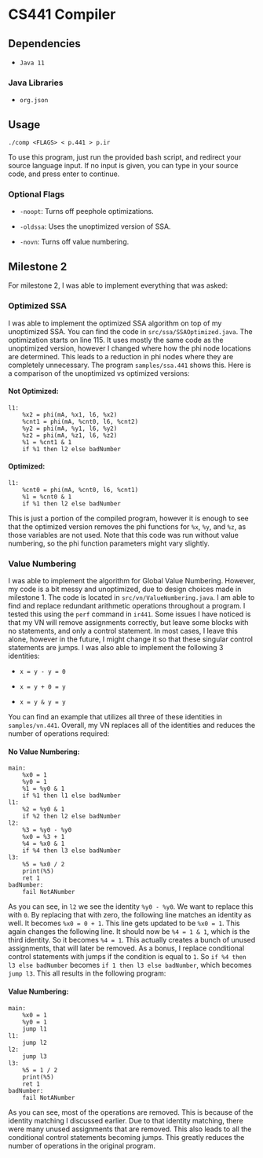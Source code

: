 # CS441 Compiler

## Dependencies

- `Java 11`

### Java Libraries

- `org.json`

## Usage

`./comp <FLAGS> < p.441 > p.ir`

To use this program, just run the provided bash script, and redirect your source language input. If no input is given, you can type in your source code, and press enter to continue.

### Optional Flags

- `-noopt`: Turns off peephole optimizations.

- `-oldssa`: Uses the unoptimized version of SSA.

- `-novn`: Turns off value numbering.

## Milestone 2

For milestone 2, I was able to implement everything that was asked:

### Optimized SSA

I was able to implement the optimized SSA algorithm on top of my unoptimized SSA. You can find the code in `src/ssa/SSAOptimized.java`. The optimization starts on line 115. It uses mostly the same code as the unoptimized version, however I changed where how the phi node locations are determined. This leads to a reduction in phi nodes where they are completely unnecessary. The program `samples/ssa.441` shows this. Here is a comparison of the unoptimized vs optimized versions:

#### Not Optimized:

```
l1:
    %x2 = phi(mA, %x1, l6, %x2)
    %cnt1 = phi(mA, %cnt0, l6, %cnt2)
    %y2 = phi(mA, %y1, l6, %y2)
    %z2 = phi(mA, %z1, l6, %z2)
    %1 = %cnt1 & 1
    if %1 then l2 else badNumber
```

#### Optimized:

```
l1:
    %cnt0 = phi(mA, %cnt0, l6, %cnt1)
    %1 = %cnt0 & 1
    if %1 then l2 else badNumber
```

This is just a portion of the compiled program, however it is enough to see that the optimized version removes the phi functions for `%x`, `%y`, and `%z`, as those variables are not used. Note that this code was run without value numbering, so the phi function parameters might vary slightly.

### Value Numbering

I was able to implement the algorithm for Global Value Numbering. However, my code is a bit messy and unoptimized, due to design choices made in milestone 1. The code is located in `src/vn/ValueNumbering.java`. I am able to find and replace redundant arithmetic operations throughout a program. I tested this using the `perf` command in `ir441`. Some issues I have noticed is that my VN will remove assignments correctly, but leave some blocks with no statements, and only a control statement. In most cases, I leave this alone, however in the future, I might change it so that these singular control statements are jumps. I was also able to implement the following 3 identities:

- `x = y - y = 0`

- `x = y + 0 = y`

- `x = y & y = y`

You can find an example that utilizes all three of these identities in `samples/vn.441`. Overall, my VN replaces all of the identities and reduces the number of operations required:

#### No Value Numbering:

```
main:
    %x0 = 1
    %y0 = 1
    %1 = %y0 & 1
    if %1 then l1 else badNumber
l1:
    %2 = %y0 & 1
    if %2 then l2 else badNumber
l2:
    %3 = %y0 - %y0
    %x0 = %3 + 1
    %4 = %x0 & 1
    if %4 then l3 else badNumber
l3:
    %5 = %x0 / 2
    print(%5)
    ret 1
badNumber:
    fail NotANumber
```

As you can see, in `l2` we see the identity `%y0 - %y0`. We want to replace this with `0`. By replacing that with zero, the following line matches an identity as well. It becomes `%x0 = 0 + 1`. This line gets updated to be `%x0 = 1`. This again changes the following line. It should now be `%4 = 1 & 1`, which is the third identity. So it becomes `%4 = 1`. This actually creates a bunch of unused assignments, that will later be removed. As a bonus, I replace conditional control statements with jumps if the condition is equal to `1`. So `if %4 then l3 else badNumber` becomes `if 1 then l3 else badNumber`, which becomes `jump l3`. This all results in the following program:

#### Value Numbering:

```
main:
    %x0 = 1
    %y0 = 1
    jump l1
l1:
    jump l2
l2:
    jump l3
l3:
    %5 = 1 / 2
    print(%5)
    ret 1
badNumber:
    fail NotANumber
```

As you can see, most of the operations are removed. This is because of the identity matching I discussed earlier. Due to that identity matching, there were many unused assignments that are removed. This also leads to all the conditional control statements becoming jumps. This greatly reduces the number of operations in the original program.

